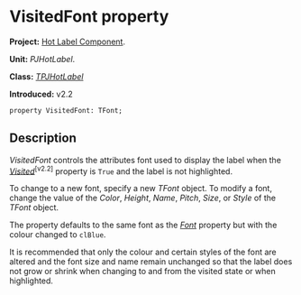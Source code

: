 <a href='Hidden comment: 
$Rev$
$Date$
'></a>

# VisitedFont property #

**Project:** [Hot Label Component](HotLabelComponent.md).

**Unit:** _PJHotLabel_.

**Class:** _[TPJHotLabel](TPJHotLabel.md)_

**Introduced:** v2.2

```
property VisitedFont: TFont;
```

## Description ##

_VisitedFont_ controls the attributes font used to display the label when the _[Visited](TPJHotLabelVisited.md)_<sup>[v2.2]</sup> property is `True` and the label is not highlighted.

To change to a new font, specify a new _TFont_ object. To modify a font, change the value of the _Color_, _Height_, _Name_, _Pitch_, _Size_, or _Style_ of the _TFont_ object.

The property defaults to the same font as the _[Font](TPJHotLabelFont.md)_ property but with the colour changed to `clBlue`.

It is recommended that only the colour and certain styles of the font are altered and the font size and name remain unchanged so that the label does not grow or shrink when changing to and from the visited state or when highlighted.